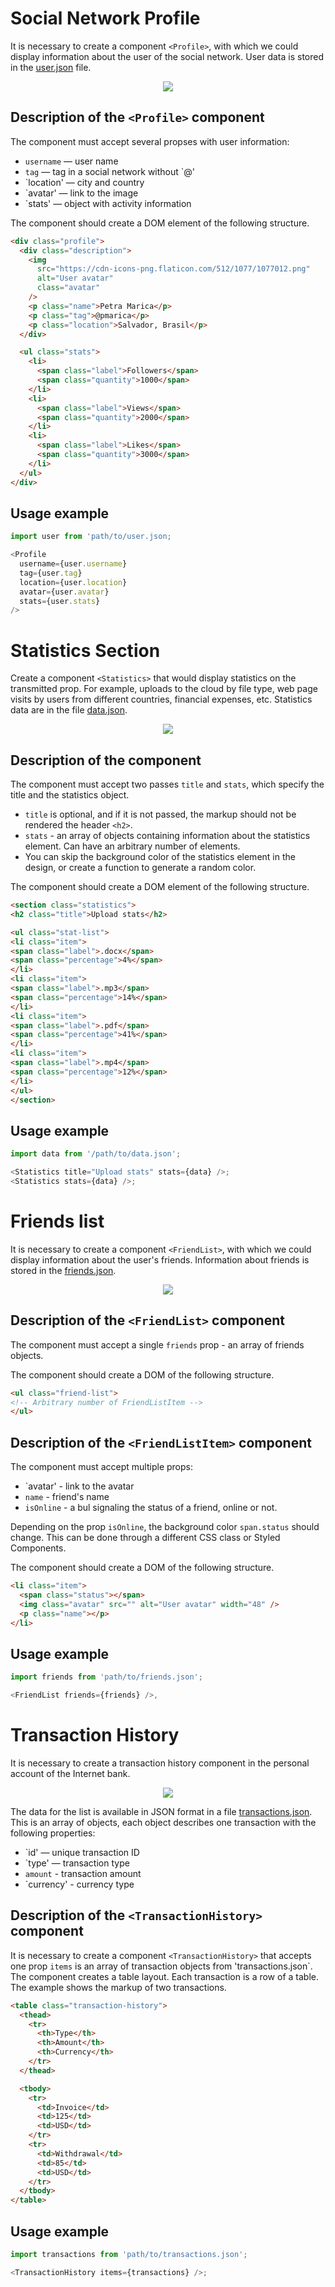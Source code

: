 # Social Network Profile

It is necessary to create a component `<Profile>`, with which we could display
information about the user of the social network. User data is stored in the
[user.json](./user.json) file.

<div align="center">
    <img src="https://github.com/AndriiDorohov/goit-react-hw-01-components/blob/main/preview.png"/>
</div>

## Description of the `<Profile>` component

The component must accept several propses with user information:

- `username` — user name
- `tag` — tag in a social network without `@'
- `location' — city and country
- `avatar' — link to the image
- `stats' — object with activity information

The component should create a DOM element of the following structure.

```html
<div class="profile">
  <div class="description">
    <img
      src="https://cdn-icons-png.flaticon.com/512/1077/1077012.png"
      alt="User avatar"
      class="avatar"
    />
    <p class="name">Petra Marica</p>
    <p class="tag">@pmarica</p>
    <p class="location">Salvador, Brasil</p>
  </div>

  <ul class="stats">
    <li>
      <span class="label">Followers</span>
      <span class="quantity">1000</span>
    </li>
    <li>
      <span class="label">Views</span>
      <span class="quantity">2000</span>
    </li>
    <li>
      <span class="label">Likes</span>
      <span class="quantity">3000</span>
    </li>
  </ul>
</div>
```

## Usage example

```js
import user from 'path/to/user.json;

<Profile
  username={user.username}
  tag={user.tag}
  location={user.location}
  avatar={user.avatar}
  stats={user.stats}
/>
```

# Statistics Section

Create a component `<Statistics>` that would display statistics on the transmitted
prop. For example, uploads to the cloud by file type, web page visits
by users from different countries, financial expenses, etc. Statistics data are
in the file [data.json](./data.json).

<div align="center">
    <img src="https://github.com/AndriiDorohov/goit-react-hw-01-components/blob/main/preview.jpg"/>
</div>

## Description of the component

The component must accept two passes `title` and `stats`, which specify
the title and the statistics object.

- `title` is optional, and if it is not passed, the markup should not be rendered
the header `<h2>`.
- `stats` - an array of objects containing information about the statistics element. Can
have an arbitrary number of elements.
- You can skip the background color of the statistics element in the design, or create
a function to generate a random color.

The component should create a DOM element of the following structure.

```html
<section class="statistics">
<h2 class="title">Upload stats</h2>

<ul class="stat-list">
<li class="item">
<span class="label">.docx</span>
<span class="percentage">4%</span>
</li>
<li class="item">
<span class="label">.mp3</span>
<span class="percentage">14%</span>
</li>
<li class="item">
<span class="label">.pdf</span>
<span class="percentage">41%</span>
</li>
<li class="item">
<span class="label">.mp4</span>
<span class="percentage">12%</span>
</li>
</ul>
</section>
```

## Usage example

```js
import data from '/path/to/data.json';

<Statistics title="Upload stats" stats={data} />;
<Statistics stats={data} />;
```

# Friends list

It is necessary to create a component `<FriendList>`, with which we could
display information about the user's friends. Information about friends is stored in
the [friends.json](./friends.json).

<div align="center">
    <img src="https://github.com/AndriiDorohov/goit-react-hw-01-components/blob/main/preview2.jpg"/>
</div>

## Description of the `<FriendList>` component

The component must accept a single `friends` prop - an array of friends objects.

The component should create a DOM of the following structure.

```html
<ul class="friend-list">
<!-- Arbitrary number of FriendListItem -->
</ul>
```

## Description of the `<FriendListItem>` component

The component must accept multiple props:

- `avatar' - link to the avatar
- `name` - friend's name
- `isOnline` - a bul signaling the status of a friend, online or not.

Depending on the prop `isOnline`, the background color `span.status` should change. This
can be done through a different CSS class or Styled Components.

The component should create a DOM of the following structure.

```html
<li class="item">
  <span class="status"></span>
  <img class="avatar" src="" alt="User avatar" width="48" />
  <p class="name"></p>
</li>
```

## Usage example

```js
import friends from 'path/to/friends.json';

<FriendList friends={friends} />,
```


# Transaction History

It is necessary to create a transaction history component in the personal account of the Internet
bank.

<div align="center">
    <img src="https://github.com/AndriiDorohov/goit-react-hw-01-components/blob/main/preview3.jpg"/>
</div>

The data for the list is available in JSON format in a file
[transactions.json](./transactions.json). This is an array of objects, each object
describes one transaction with the following properties:

- `id' — unique transaction ID
- `type' — transaction type
- `amount` - transaction amount
- `currency' - currency type

## Description of the `<TransactionHistory>` component

It is necessary to create a component `<TransactionHistory>` that accepts one prop
`items` is an array of transaction objects from 'transactions.json`. The component creates
a table layout. Each transaction is a row of a table. The example shows
the markup of two transactions.

```html
<table class="transaction-history">
  <thead>
    <tr>
      <th>Type</th>
      <th>Amount</th>
      <th>Currency</th>
    </tr>
  </thead>

  <tbody>
    <tr>
      <td>Invoice</td>
      <td>125</td>
      <td>USD</td>
    </tr>
    <tr>
      <td>Withdrawal</td>
      <td>85</td>
      <td>USD</td>
    </tr>
  </tbody>
</table>
```

## Usage example

```js
import transactions from 'path/to/transactions.json';

<TransactionHistory items={transactions} />;
```
